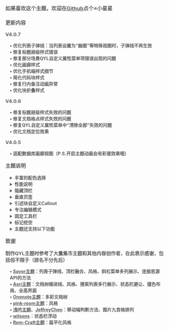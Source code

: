 <p style="opacity: 0.7; font-weight: bold; font-size: 16px">如果喜欢这个主题，欢迎在<a href="https://github.com/QYLexpired/QYL-theme">Github</a>点个⭐小星星</p>
<p style="opacity: 0.7; font-weight: bold; font-size: 16px; color: var(--b3-theme-primary)">更新内容</p>
<p style="opacity: 0.7; font-weight: bold; font-size: 15px">V4.0.7</p>
<p style="opacity: 0.7; font-weight: bold; font-size: 14px; padding-left: 1em">• 优化列表子弹线：当列表设置为“脑图”等特殊视图时，子弹线不再生效<br>• 修复标题层级样式错误<br>• 修复部分场景QYL自定义属性菜单项错误出现的问题<br>• 优化画廊样式<br>• 优化手机端样式细节<br>• 简化代码块样式<br>• 修复行内备注动画异常<br>• 优化块折叠样式</p>
<p style="opacity: 0.7; font-weight: bold; font-size: 15px">V4.0.6</p>
<p style="opacity: 0.7; font-weight: bold; font-size: 14px; padding-left: 1em">• 修复标题层级样式失效的问题<br>• 修复文档格点样式失效的问题<br>• 修复QYL自定义属性菜单中“清除全部”失效的问题<br>• 优化文档定位效果</p>
<p style="opacity: 0.7; font-weight: bold; font-size: 15px">V4.0.5</p>
<p style="opacity: 0.7; font-weight: bold; font-size: 14px; padding-left: 1em">• 适配数据库画廊视图（P.S.开启主题动画会有彩蛋效果哦）</p>
<p style="opacity: 0.7; font-weight: bold; font-size: 16px; color: var(--b3-theme-primary)">主题说明</p>
<details style="padding-left: 1em">
<summary style="opacity: 0.7; font-weight: bold; font-size: 14px">丰富的配色选择</summary>
<p style="opacity: 0.7; font-size: 13px; padding-left: 1em">主题提供自定义主题色功能，通过选取色相、饱和度、亮度来搭配出你喜欢的效果<br>主题还额外内置了超过30种预设日夜配色<br>注意：由于部分移动设备不支持OKLCH色彩空间，因此自定义主题色不会生效</p>
</details>
<details style="padding-left: 1em">
<summary style="opacity: 0.7; font-weight: bold; font-size: 14px">性能说明</summary>
<p style="opacity: 0.7; font-size: 13px; padding-left: 1em">功能未启用时，相应代码不会加载，因此对性能没有任何影响</p>
<p style="opacity: 0.7; font-size: 13px; padding-left: 1em">若发现卡顿，按照功能对性能的消耗程度，推荐按顺序优先关闭：九宫格排列、固定工具栏、专注编辑模式、QYL自定义属性样式、主题动画、毛玻璃效果、顶栏融合</p>
<p style="opacity: 0.7; font-size: 13px; padding-left: 1em">若设备性能不佳，或者文档比较复杂，建议不要开启过多功能，尤其建议不要同时开启九宫格排列和固定工具栏</p>
<p style="opacity: 0.7; font-size: 13px; padding-left: 1em">若极端情况下，由于开启过多功能导致卡死，可删除工作空间<span data-type="code">\conf\QYL-Config.json</span>文件强制关闭</p>
</details>
<details style="padding-left: 1em">
<summary style="opacity: 0.7; font-weight: bold; font-size: 14px">隐藏顶栏</summary>
<p style="opacity: 0.7; font-size: 13px; padding-left: 1em">开启后顶栏被隐藏，通过鼠标悬停在页面最上方的两侧来重新呼出<br>若发现在窗口状态无法呼出顶栏，可通过快捷键<span data-type="kbd">连按三次Q</span>来恢复顶栏</p>
</details>
<details style="padding-left: 1em">
<summary style="opacity: 0.7; font-weight: bold; font-size: 14px">垂直页签</summary>
<p style="opacity: 0.7; font-size: 13px; padding-left: 1em">开启后位于左上角的文档栏页签将垂直排列，可展示更多页签<br>可通过CSS代码片段来自定义垂直页签栏的宽度<span data-type="code">:root { --QYL-vertical-width: 125px !important;/* 更改此数值，默认为125px */ }</span></p>
</details>
<details style="padding-left: 1em">
<summary style="opacity: 0.7; font-weight: bold; font-size: 14px">引述块自定义Callout</summary>
<p style="opacity: 0.7; font-size: 13px; padding-left: 1em">需开启QYL自定义属性样式<br>通过块菜单-QYL自定义属性-引述块Callout-启用Callout样式来开启，引述块内第一个子块会作为标题</p>
</details>
<details style="padding-left: 1em">
<summary style="opacity: 0.7; font-weight: bold; font-size: 14px">专注编辑模式</summary>
<p style="opacity: 0.7; font-size: 13px; padding-left: 1em">使当前编辑的块自动保持在编辑器的垂直中心，且模糊未编辑的块来突出当前编辑的块</p>
</details>
<details style="padding-left: 1em">
<summary style="opacity: 0.7; font-weight: bold; font-size: 14px">固定工具栏</summary>
<p style="opacity: 0.7; font-size: 13px; padding-left: 1em">将文字工具栏将固定在编辑器的上、左、下、右四个方向<br>通过鼠标右键单击工具栏来切换位置</p>
</details>
<details style="padding-left: 1em">
<summary style="opacity: 0.7; font-weight: bold; font-size: 14px">标记挖空</summary>
<p style="opacity: 0.7; font-size: 13px; padding-left: 1em">使被标记的文字变为挖空样式，鼠标悬停时恢复文字</p>
</details>
<details style="padding-left: 1em">
<summary style="opacity: 0.7; font-weight: bold; font-size: 14px">主题还支持以下功能</summary>
<p style="opacity: 0.7; font-size: 13px; padding-left: 1em">顶栏融合、撞色布局、全高界面、隐藏页签和面包屑、动画效果、毛玻璃效果、多彩文档树、网格化搜索列表、编辑器全宽显示、聚焦块高亮、列表子弹线、大量自定义属性样式等</p>
</details>
<p style="opacity: 0.7; font-weight: bold; font-size: 16px; color: var(--b3-theme-primary)">致谢</p>
<p style="opacity: 0.7; font-weight: bold; font-size: 15px">制作QYL主题时参考了大量集市主题和其他内容创作者，在此表示感谢，包括但不限于（排名不分先后）</p>
<p style="opacity: 0.7; font-weight: bold; font-size: 14px; padding-left: 1em">
• <a href="https://github.com/royc01/notion-theme">Savor主题</a>：列表子弹线、顶栏融合、风格、斜杠菜单多列展示、连接思源API的方法<br>
• <a href="https://github.com/mustakshif/Asri">Asri主题</a>：文档树缩进线、风格、搜索列表多行展示、状态栏避让、撞色布局、全高界面<br>
• <a href="https://github.com/chenshinshi/OneNote">Onenote主题</a>：多彩文档树<br>
• <a href="https://github.com/StarDustSheep/pink-room">pink-room主题</a>：风格<br>
• <a href="https://github.com/TCOTC/Whisper">浅吟主题</a>、<a href="https://ld246.com/member/JeffreyChen">JeffreyChen</a>：移动端判断方法、图片九宫格排列<br>
• <a href="https://ld246.com/member/wilsons">wilsons</a>：状态栏浮动<br>
• <a href="https://github.com/svchord/Rem-Craft">Rem-Craft主题</a>：扁平化风格<br>
</p>